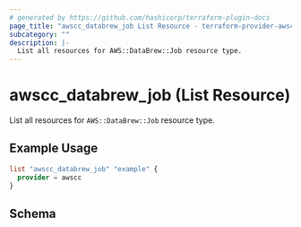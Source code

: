 ```yaml
---
# generated by https://github.com/hashicorp/terraform-plugin-docs
page_title: "awscc_databrew_job List Resource - terraform-provider-awscc"
subcategory: ""
description: |-
  List all resources for AWS::DataBrew::Job resource type.
---
```


# awscc_databrew_job (List Resource)

List all resources for `AWS::DataBrew::Job` resource type.

## Example Usage

```terraform
list "awscc_databrew_job" "example" {
  provider = awscc
}
```

<!-- schema generated by tfplugindocs -->
## Schema
